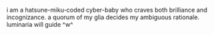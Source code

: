 i am a hatsune-miku-coded cyber-baby who craves both brilliance and incognizance. a quorum of my glia decides my ambiguous rationale. luminaria will guide ^w^
